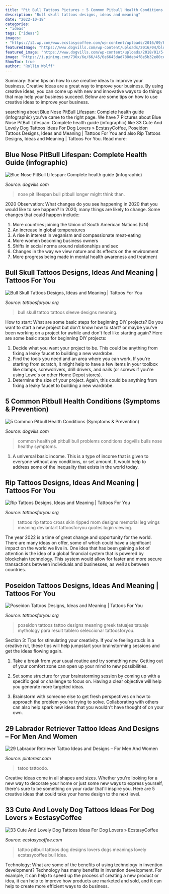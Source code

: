 ```yaml
---
title: "Pit Bull Tattoos Pictures : 5 Common Pitbull Health Conditions (symptoms &amp; Prevention)"
description: "Bull skull tattoos designs, ideas and meaning"
date: "2022-10-18"
categories:
- "ideas"
tags: ["ideas"]
images:
- "https://i2.wp.com/www.ecstasycoffee.com/wp-content/uploads/2016/09/Pitbull-Tattoo-Idea.jpg"
featuredImage: "https://www.dogvills.com/wp-content/uploads/2016/04/blue-nose-pit-lifespan.jpg"
featured_image: "https://www.dogvills.com/wp-content/uploads/2018/01/5-Common-Pit-Bull-Health-Problems-You-Need-to-Know-About-512x1024.jpg"
image: "https://i.pinimg.com/736x/6e/66/45/6e6645dad788deb4f8e5b32e80ceee6d.jpg"
ShowToc: true
author: "Rollin Wolff"
---
```



Summary: Some tips on how to use creative ideas to improve your business.
Creative ideas are a great way to improve your business. By using creative ideas, you can come up with new and innovative ways to do things that may help your business succeed. Below are some tips on how to use creative ideas to improve your business.

	

		
searching about Blue Nose PitBull Lifespan: Complete health guide (infographic) you've came to the right page. We have 7 Pictures about Blue Nose PitBull Lifespan: Complete health guide (infographic) like 33 Cute And Lovely Dog Tattoos Ideas For Dog Lovers » EcstasyCoffee, Poseidon Tattoos Designs, Ideas and Meaning | Tattoos For You and also Rip Tattoos Designs, Ideas and Meaning | Tattoos For You. Read more:
		
    
## Blue Nose PitBull Lifespan: Complete Health Guide (infographic)

<img loading=lazy src="https://www.dogvills.com/wp-content/uploads/2016/04/blue-nose-pit-lifespan.jpg" onerror="this.onerror=null;this.src='https://tse3.mm.bing.net/th?id=OIP.7_EvZveAB_ZSNR6T0jCwbQHaL_&amp;pid=15.1';" alt="Blue Nose PitBull Lifespan: Complete health guide (infographic)">

_Source: dogvills.com_

>nose pit lifespan bull pitbull longer might think than. 

	

2020 Observation: What changes do you see happening in 2020 that you would like to see happen?
In 2020, many things are likely to change. Some changes that could happen include:
1. More countries joining the Union of South American Nations (UN) 
2. An increase in global temperatures 
3. A rise in interest in veganism and compassionate meat-eating 
4. More women becoming business owners 
5. Shifts in social norms around relationships and sex 
6. Changes in the way we view nature and its effects on the environment 
7. More progress being made in mental health awareness and treatment 

    
## Bull Skull Tattoos Designs, Ideas And Meaning | Tattoos For You

<img loading=lazy src="https://www.tattoosforyou.org/wp-content/uploads/2016/03/Bull-Skull-Sleeve-Tattoo.jpg" onerror="this.onerror=null;this.src='https://tse4.mm.bing.net/th?id=OIP.qyqrwm-Jw22OFqTjuEaHZgHaKu&amp;pid=15.1';" alt="Bull Skull Tattoos Designs, Ideas and Meaning | Tattoos For You">

_Source: tattoosforyou.org_

>bull skull tattoo tattoos sleeve designs meaning. 

	

How to start: What are some basic steps for beginning DIY projects?
Do you want to start a new project but don't know how to start? or maybe you've been working on a project for awhile and don't feel like starting again? Here are some basic steps for beginning DIY projects:
1. Decide what you want your project to be. This could be anything from fixing a leaky faucet to building a new wardrobe. 
2. Find the tools you need and an area where you can work. If you're starting from scratch, it might help to have a few items in your toolbox like clamps, screwdrivers, drill drivers, and nails (or screws if you're using Lowe's or other Home Depot stores). 
3. Determine the size of your project. Again, this could be anything from fixing a leaky faucet to building a new wardrobe. 

    
## 5 Common Pitbull Health Conditions (Symptoms &amp; Prevention)

<img loading=lazy src="https://www.dogvills.com/wp-content/uploads/2018/01/5-Common-Pit-Bull-Health-Problems-You-Need-to-Know-About-512x1024.jpg" onerror="this.onerror=null;this.src='https://tse3.mm.bing.net/th?id=OIP.6J-WdL2hyKl37cSlYzJ3yAHaO0&amp;pid=15.1';" alt="5 Common Pitbull Health Conditions (Symptoms &amp; Prevention)">

_Source: dogvills.com_

>common health pit pitbull bull problems conditions dogvills bulls nose healthy symptoms. 

	

1. A universal basic income. This is a type of income that is given to everyone without any conditions, or set amount. It would help to address some of the inequality that exists in the world today.

    
## Rip Tattoos Designs, Ideas And Meaning | Tattoos For You

<img loading=lazy src="http://www.tattoosforyou.org/wp-content/uploads/2013/10/Ripped-Skin-Tattoos.jpg" onerror="this.onerror=null;this.src='https://tse3.mm.bing.net/th?id=OIP.p0g6Pnv-3o9fP5ZLTq1KoQHaJ4&amp;pid=15.1';" alt="Rip Tattoos Designs, Ideas and Meaning | Tattoos For You">

_Source: tattoosforyou.org_

>tattoos rip tattoo cross skin ripped mom designs memorial leg wings meaning deviantart tattoosforyou quotes login viewing. 

	

The year 2022 is a time of great change and opportunity for the world. There are many ideas on offer, some of which could have a significant impact on the world we live in. One idea that has been gaining a lot of attention is the idea of a global financial system that is powered by blockchain technology. This system would allow for faster and more secure transactions between individuals and businesses, as well as between countries.

    
## Poseidon Tattoos Designs, Ideas And Meaning | Tattoos For You

<img loading=lazy src="http://www.tattoosforyou.org/wp-content/uploads/2016/03/Poseidon-Tattoos.jpg" onerror="this.onerror=null;this.src='https://tse4.mm.bing.net/th?id=OIP.dPSW_GS0ZCIyRsuADgAuzwHaLH&amp;pid=15.1';" alt="Poseidon Tattoos Designs, Ideas and Meaning | Tattoos For You">

_Source: tattoosforyou.org_

>poseidon tattoos tattoo designs meaning greek tatuajes tatuaje mythology para result tablero seleccionar tattoosforyou. 

	

Section 3: Tips for stimulating your creativity.
If you're feeling stuck in a creative rut, these tips will help jumpstart your brainstorming sessions and get the ideas flowing again.
1. Take a break from your usual routine and try something new. Getting out of your comfort zone can open up your mind to new possibilities.

2. Set some structure for your brainstorming session by coming up with a specific goal or challenge to focus on. Having a clear objective will help you generate more targeted ideas.

3. Brainstorm with someone else to get fresh perspectives on how to approach the problem you're trying to solve. Collaborating with others can also help spark new ideas that you wouldn't have thought of on your own.

    
## 29 Labrador Retriever Tattoo Ideas And Designs – For Men And Women

<img loading=lazy src="https://i.pinimg.com/736x/6e/66/45/6e6645dad788deb4f8e5b32e80ceee6d.jpg" onerror="this.onerror=null;this.src='https://tse3.mm.bing.net/th?id=OIP.trDy5Q09sCluToB0ULzUZwHaLG&amp;pid=15.1';" alt="29 Labrador Retriever Tattoo Ideas and Designs – For Men And Women">

_Source: pinterest.com_

>tatoo tattoodo. 

	

Creative ideas come in all shapes and sizes. Whether you're looking for a new way to decorate your home or just some new ways to express yourself, there's sure to be something on your radar that'll inspire you. Here are 5 creative ideas that could take your home design to the next level.

    
## 33 Cute And Lovely Dog Tattoos Ideas For Dog Lovers » EcstasyCoffee

<img loading=lazy src="https://i2.wp.com/www.ecstasycoffee.com/wp-content/uploads/2016/09/Pitbull-Tattoo-Idea.jpg" onerror="this.onerror=null;this.src='https://tse2.mm.bing.net/th?id=OIP.qUHB_VfvVEpA5IySv8LuogHaHa&amp;pid=15.1';" alt="33 Cute And Lovely Dog Tattoos Ideas For Dog Lovers » EcstasyCoffee">

_Source: ecstasycoffee.com_

>tattoo pitbull tattoos dog designs lovers dogs meanings lovely ecstasycoffee bull idea. 

	

Technology: What are some of the benefits of using technology in invention development?
Technology has many benefits in invention development. For example, it can help to speed up the process of creating a new product or idea, it can help to improve how products are marketed and sold, and it can help to create more efficient ways to do business.

